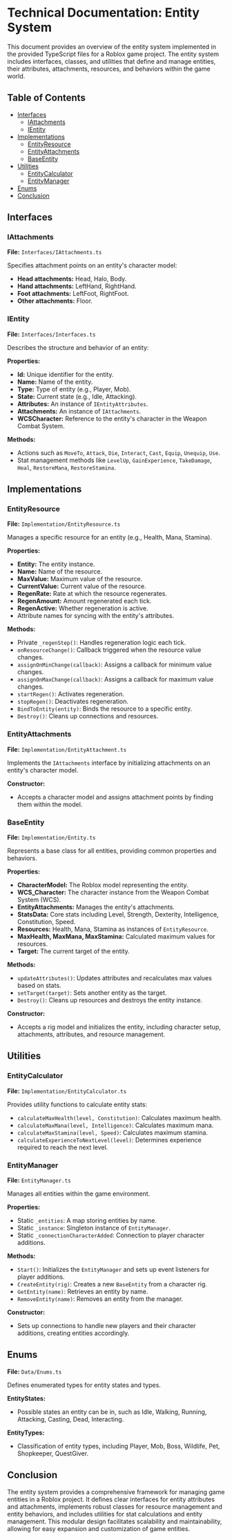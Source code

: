 # Technical Documentation: Entity System

This document provides an overview of the entity system implemented in the provided TypeScript files for a Roblox game project. The entity system includes interfaces, classes, and utilities that define and manage entities, their attributes, attachments, resources, and behaviors within the game world.

## Table of Contents

- [Interfaces](#interfaces)
  - [IAttachments](#iattachments)
  - [IEntity](#ientity)
- [Implementations](#implementations)
  - [EntityResource](#entityresource)
  - [EntityAttachments](#entityattachments)
  - [BaseEntity](#baseentity)
- [Utilities](#utilities)
  - [EntityCalculator](#entitycalculator)
  - [EntityManager](#entitymanager)
- [Enums](#enums)
- [Conclusion](#conclusion)

## Interfaces


### IAttachments

**File:** `Interfaces/IAttachments.ts`

Specifies attachment points on an entity's character model:

- **Head attachments:** Head, Halo, Body.
- **Hand attachments:** LeftHand, RightHand.
- **Foot attachments:** LeftFoot, RightFoot.
- **Other attachments:** Floor.

### IEntity

**File:** `Interfaces/Interfaces.ts`

Describes the structure and behavior of an entity:

**Properties:**

- **Id:** Unique identifier for the entity.
- **Name:** Name of the entity.
- **Type:** Type of entity (e.g., Player, Mob).
- **State:** Current state (e.g., Idle, Attacking).
- **Attributes:** An instance of `IEntityAttributes`.
- **Attachments:** An instance of `IAttachments`.
- **WCSCharacter:** Reference to the entity's character in the Weapon Combat System.

**Methods:**

- Actions such as `MoveTo`, `Attack`, `Die`, `Interact`, `Cast`, `Equip`, `Unequip`, `Use`.
- Stat management methods like `LevelUp`, `GainExperience`, `TakeDamage`, `Heal`, `RestoreMana`, `RestoreStamina`.

## Implementations

### EntityResource

**File:** `Implementation/EntityResource.ts`

Manages a specific resource for an entity (e.g., Health, Mana, Stamina).

**Properties:**

- **Entity:** The entity instance.
- **Name:** Name of the resource.
- **MaxValue:** Maximum value of the resource.
- **CurrentValue:** Current value of the resource.
- **RegenRate:** Rate at which the resource regenerates.
- **RegenAmount:** Amount regenerated each tick.
- **RegenActive:** Whether regeneration is active.
- Attribute names for syncing with the entity's attributes.

**Methods:**

- Private `_regenStep()`: Handles regeneration logic each tick.
- `onResourceChange()`: Callback triggered when the resource value changes.
- `assignOnMinChange(callback)`: Assigns a callback for minimum value changes.
- `assignOnMaxChange(callback)`: Assigns a callback for maximum value changes.
- `startRegen()`: Activates regeneration.
- `stopRegen()`: Deactivates regeneration.
- `BindToEntity(entity)`: Binds the resource to a specific entity.
- `Destroy()`: Cleans up connections and resources.

### EntityAttachments

**File:** `Implementation/EntityAttachment.ts`

Implements the `IAttachments` interface by initializing attachments on an entity's character model.

**Constructor:**

- Accepts a character model and assigns attachment points by finding them within the model.

### BaseEntity

**File:** `Implementation/Entity.ts`

Represents a base class for all entities, providing common properties and behaviors.

**Properties:**

- **CharacterModel:** The Roblox model representing the entity.
- **WCS_Character:** The character instance from the Weapon Combat System (WCS).
- **EntityAttachments:** Manages the entity's attachments.
- **StatsData:** Core stats including Level, Strength, Dexterity, Intelligence, Constitution, Speed.
- **Resources:** Health, Mana, Stamina as instances of `EntityResource`.
- **MaxHealth, MaxMana, MaxStamina:** Calculated maximum values for resources.
- **Target:** The current target of the entity.

**Methods:**

- `updateAttributes()`: Updates attributes and recalculates max values based on stats.
- `setTarget(target)`: Sets another entity as the target.
- `Destroy()`: Cleans up resources and destroys the entity instance.

**Constructor:**

- Accepts a rig model and initializes the entity, including character setup, attachments, attributes, and resource management.

## Utilities

### EntityCalculator

**File:** `Implementation/EntityCalculator.ts`

Provides utility functions to calculate entity stats:

- `calculateMaxHealth(level, Constitution)`: Calculates maximum health.
- `calculateMaxMana(level, Intelligence)`: Calculates maximum mana.
- `calculateMaxStamina(level, Speed)`: Calculates maximum stamina.
- `calculateExperienceToNextLevel(level)`: Determines experience required to reach the next level.

### EntityManager

**File:** `EntityManager.ts`

Manages all entities within the game environment.

**Properties:**

- Static `_entities`: A map storing entities by name.
- Static `_instance`: Singleton instance of `EntityManager`.
- Static `_connectionCharacterAdded`: Connection to player character additions.

**Methods:**

- `Start()`: Initializes the `EntityManager` and sets up event listeners for player additions.
- `CreateEntity(rig)`: Creates a new `BaseEntity` from a character rig.
- `GetEntity(name)`: Retrieves an entity by name.
- `RemoveEntity(name)`: Removes an entity from the manager.

**Constructor:**

- Sets up connections to handle new players and their character additions, creating entities accordingly.

## Enums

**File:** `Data/Enums.ts`

Defines enumerated types for entity states and types.

**EntityStates:**

- Possible states an entity can be in, such as Idle, Walking, Running, Attacking, Casting, Dead, Interacting.

**EntityTypes:**

- Classification of entity types, including Player, Mob, Boss, Wildlife, Pet, Shopkeeper, QuestGiver.

## Conclusion

The entity system provides a comprehensive framework for managing game entities in a Roblox project. It defines clear interfaces for entity attributes and attachments, implements robust classes for resource management and entity behaviors, and includes utilities for stat calculations and entity management. This modular design facilitates scalability and maintainability, allowing for easy expansion and customization of game entities.

